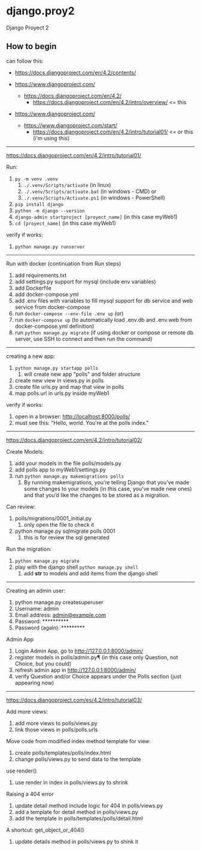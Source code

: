 # django.proy2

Django Proyect 2

## How to begin

can follow this:

- <https://docs.djangoproject.com/en/4.2/contents/>

- <https://www.djangoproject.com/>
  - <https://docs.djangoproject.com/en/4.2/>
    - <https://docs.djangoproject.com/en/4.2/intro/overview/> <= this

- <https://www.djangoproject.com/>
  - <https://www.djangoproject.com/start/>
    - <https://docs.djangoproject.com/en/4.2/intro/tutorial01/> <= or this (i'm using this)

---
<https://docs.djangoproject.com/en/4.2/intro/tutorial01/>

Run:

1. `py -m venv .venv`
    1. `./.venv/Scripts/activate` (in linux)
    1. `./.venv/Scripts/activate.bat` (in windows - CMD) or
    1. `./.venv/Scripts/Activate.ps1` (in windows - PowerShell)
1. `pip install django`
1. `python -m django --version`
1. `django-admin startproject [proyect_name]` (in this case myWeb1)
1. `cd [proyect_name]` (in this case myWeb1)

verify if works:

1. `python manage.py runserver`

---
Run with docker (continuation from Run steps)

1. add requirements.txt
1. add settings.py support for mysql (include env variables)
1. add Dockerfile
1. add docker-compose.yml
1. add .env files with variables to fill mysql support for db service and web service from docker-compose
1. run `docker-compose --env-file .env up` (or)
1. run `docker-compose up` (to automatically load .env.db and .env.web from docker-compose.yml definition)
1. run `python manage.py migrate` (if using docker or compose or remote db server, use SSH to connect and then run the command)

---
creating a new app:

1. `python manage.py startapp polls`
    1. will create new app "polls" and folder structure
1. create new view in views.py in polls
1. create file urls.py and map that view in polls
1. map polls.url in urls.py inside myWeb1

verify if works:

1. open in a browser: <http://localhost:8000/polls/>
1. must see this: "Hello, world. You're at the polls index."

---

<https://docs.djangoproject.com/en/4.2/intro/tutorial02/>

Create Models:

1. add your models in the file polls/models.py
1. add polls app to myWeb1/settings.py
1. run `python manage.py makemigrations polls`
    1. By running makemigrations, you’re telling Django that you’ve made some changes to your models (in this case, you’ve made new ones) and that you’d like the changes to be stored as a migration.

Can review:

1. polls/migrations/0001_initial.py
    1. only open the file to check it
1. python manage.py sqlmigrate polls 0001
    1. this is for review the sql generated

Run the migration:

1. `python manage.py migrate`
1. play with the django shell `python manage.py shell`
    1. add __str__ to models and add items from the django shell

---

Creating an admin user:

1. python manage.py createsuperuser
1. Username: admin
1. Email address: <admin@example.com>
1. Password: **********
1. Password (again): *********

Admin App

1. Login Admin App, go to <http://127.0.0.1:8000/admin/>
1. register models in polls/admin.py¶ (in this case only Question, not Choice, but you could)
1. refresh admin app in <http://127.0.0.1:8000/admin/>
1. verify Question and/or Choice appears under the Polls section (just appearing now)

---

<https://docs.djangoproject.com/es/4.2/intro/tutorial03/>

Add more views:

1. add more views to polls/views.py
1. link those views in polls/polls.urls

Move code from modified index method template for view:

1. create polls/templates/polls/index.html
1. change polls/views.py to send data to the template

use render()

1. use render in index in polls/views.py to shrink

Raising a 404 error

1. update detail method include logic for 404 in polls/views.py
1. add a template for detail method in polls/views.py
1. add the template in polls/templates/polls/detail.html

A shortcut: get_object_or_404()

1. update details method in polls/views.py to shink it
